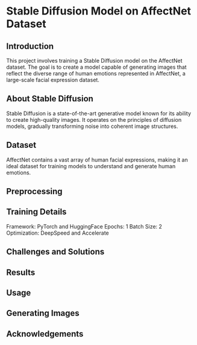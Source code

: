 # Stable Diffusion Model on AffectNet Dataset
## Introduction
This project involves training a Stable Diffusion model on the AffectNet dataset. The goal is to create a model capable of generating images that reflect the diverse range of human emotions represented in AffectNet, a large-scale facial expression dataset.

## About Stable Diffusion
Stable Diffusion is a state-of-the-art generative model known for its ability to create high-quality images. It operates on the principles of diffusion models, gradually transforming noise into coherent image structures.

## Dataset
AffectNet contains a vast array of human facial expressions, making it an ideal dataset for training models to understand and generate human emotions. 

## Preprocessing


## Training Details
Framework: PyTorch and HuggingFace
Epochs: 1
Batch Size: 2
Optimization: DeepSpeed and Accelerate

## Challenges and Solutions

## Results

## Usage

## Generating Images


## Acknowledgements



